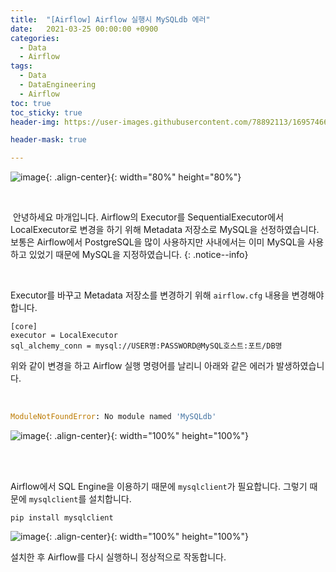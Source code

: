 ```yaml
---
title:  "[Airflow] Airflow 실행시 MySQLdb 에러"
date:   2021-03-25 00:00:00 +0900
categories:
  - Data
  - Airflow
tags:
  - Data
  - DataEngineering
  - Airflow
toc: true
toc_sticky: true
header-img: https://user-images.githubusercontent.com/78892113/169574664-4efcf70e-f846-4919-9a00-730e8f799fe6.png

header-mask: true

---
```


![image](https://user-images.githubusercontent.com/78892113/169574664-4efcf70e-f846-4919-9a00-730e8f799fe6.png){: .align-center}{: width="80%" height="80%"}

<br>

&nbsp;안녕하세요 마개입니다. Airflow의 Executor를 SequentialExecutor에서 LocalExecutor로 변경을 하기 위해 Metadata 저장소로 MySQL을 선정하였습니다. 보통은 Airflow에서 PostgreSQL을 많이 사용하지만 사내에서는 이미 MySQL을 사용하고 있었기 때문에 MySQL을 지정하였습니다.
{: .notice--info}

<br>

Executor를 바꾸고 Metadata 저장소를 변경하기 위해 `airflow.cfg` 내용을 변경해야 합니다.

```config
[core]
executor = LocalExecutor
sql_alchemy_conn = mysql://USER명:PASSWORD@MySQL호스트:포트/DB명
```

위와 같이 변경을 하고 Airflow 실행 명령어를 날리니 아래와 같은 에러가 발생하였습니다.

<br>

```python
ModuleNotFoundError: No module named 'MySQLdb'
```

![image](https://user-images.githubusercontent.com/78892113/169578381-14452f8b-9f0b-4d74-b948-b6784f50d6e4.png){: .align-center}{: width="100%" height="100%"}

<br><br>

Airflow에서 SQL Engine을 이용하기 때문에 `mysqlclient`가 필요합니다. 그렇기 때문에 `mysqlclient`를 설치합니다.

```shell
pip install mysqlclient
```

![image](https://user-images.githubusercontent.com/78892113/169578433-7a14fe98-b241-4490-a602-38008392ae60.png){: .align-center}{: width="100%" height="100%"}

설치한 후 Airflow를 다시 실행하니 정상적으로 작동합니다.